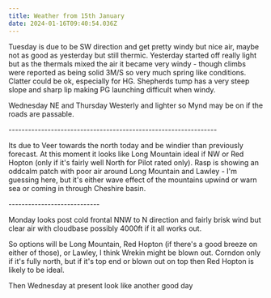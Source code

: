 ```yaml
---
title: Weather from 15th January
date: 2024-01-16T09:40:54.036Z
---
```

Tuesday is due to be SW direction and get pretty windy but nice air, maybe not as good as yesterday but still thermic.  Yesterday started off really light but as the thermals mixed the air it became very windy - though climbs were reported as being solid 3M/S so very much spring like conditions.  Clatter could be ok, especially for HG.  Shepherds tump has a very steep slope and sharp lip making PG launching difficult when windy.

Wednesday NE and Thursday Westerly and lighter so Mynd may be on if the roads are passable.

\----------------------------------------------------------------



Its due to Veer towards the north today and be windier than previously forecast.  At this moment it looks like Long Mountain ideal if NW or Red Hopton (only if it's fairly well North for Pilot rated only).  Rasp is showing an oddcalm patch with poor air around Long Mountain and Lawley - I'm guessing here, but it's either wave effect of the mountains upwind or warn sea or coming in through Cheshire basin.  

\----------------------------

Monday looks post cold frontal NNW to N direction and fairly brisk wind but clear air with cloudbase possibly 4000ft if it all works out.

So options will be Long Mountain, Red Hopton (if there's a good breeze on either of those), or Lawley, I think Wrekin might be blown out.  Corndon only if it's fully north, but if it's top end or blown out on top then Red Hopton is likely to be ideal.

Then Wednesday at present look like another good day